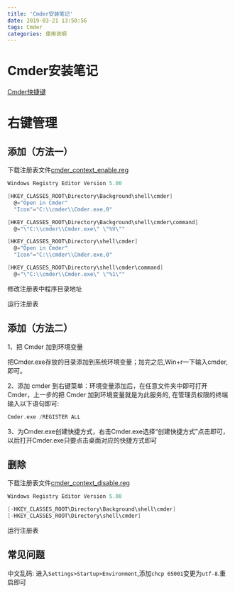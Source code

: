```yaml
---
title: 'Cmder安装笔记'
date: 2019-03-21 13:50:56
tags: Cmder
categories: 使用说明
---
```

# Cmder安装笔记
[Cmder快捷键](https://github.com/cmderdev/cmder#keyboard-shortcuts)
# 右键管理
## 添加（方法一）
下载注册表文件[cmder_context_enable.reg](https://gist.githubusercontent.com/AWMooreCO/f1e2457f66ceb41efdf7/raw/01679ce047451aa8f1ca8497e02ca64fa87350f6/cmder_context_enable.reg)
```c
Windows Registry Editor Version 5.00

[HKEY_CLASSES_ROOT\Directory\Background\shell\cmder]
  @="Open in Cmder"
  "Icon"="C:\\cmder\\Cmder.exe,0"

[HKEY_CLASSES_ROOT\Directory\Background\shell\cmder\command]
  @="\"C:\\cmder\\Cmder.exe\" \"%V\""

[HKEY_CLASSES_ROOT\Directory\shell\cmder]
  @="Open in Cmder"
  "Icon"="C:\\cmder\\Cmder.exe,0"

[HKEY_CLASSES_ROOT\Directory\shell\cmder\command]
  @="\"C:\\cmder\\Cmder.exe\" \"%1\""
```
<!--more -->
修改注册表中程序目录地址

运行注册表

## 添加（方法二）
1、把 Cmder 加到环境变量

把Cmder.exe存放的目录添加到系统环境变量；加完之后,Win+r一下输入cmder,即可。

2、添加 cmder 到右键菜单：环境变量添加后，在任意文件夹中即可打开Cmder，上一步的把 Cmder 加到环境变量就是为此服务的, 在管理员权限的终端输入以下语句即可:

```c
Cmder.exe /REGISTER ALL
```

3、为Cmder.exe创建快捷方式，右击Cmder.exe选择“创建快捷方式”点击即可，以后打开Cmder.exe只要点击桌面对应的快捷方式即可

## 删除
下载注册表文件[cmder_context_disable.reg](https://gist.githubusercontent.com/AWMooreCO/f1e2457f66ceb41efdf7/raw/01679ce047451aa8f1ca8497e02ca64fa87350f6/cmder_context_disable.reg)
```c
Windows Registry Editor Version 5.00

[-HKEY_CLASSES_ROOT\Directory\Background\shell\cmder]
[-HKEY_CLASSES_ROOT\Directory\shell\cmder]
```
运行注册表

## 常见问题

中文乱码: 进入`Settings>Startup>Environment`,添加`chcp 65001`变更为`utf-8`.重启即可
